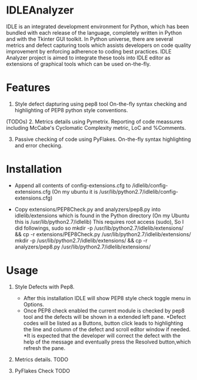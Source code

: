 IDLEAnalyzer
============

IDLE is an integrated development environment for Python, which has been bundled with each release of the language,
completely  written in Python and with the Tkinter GUI toolkit. In Python universe, there are  several metrics and 
defect capturing tools which assists developers on code quality improvement by enforcing adherence to coding best 
practices. IDLE Analyzer project is aimed to integrate these tools into IDLE editor as extensions of graphical tools 
which can be used on-the-fly.  

Features 
========

1. Style defect dapturing using pep8 tool
  On-the-fly syntax checking and highlighting of PEP8 python style conventions.

 (TODOs)
2. Metrics details using Pymetrix.
   Reporting of code meassures including McCabe's Cyclomatic Complexity metric, LoC and %Comments.

3. Passive checking of code using PyFlakes. 
  On-the-fly syntax highlighting and error checking.


Installation
============

- Append all contents of config-extensions.cfg to <YourPythonDirectory>/idlelib/config-extensions.cfg
        (On my ubuntu it is /usr/lib/python2.7/idlelib/config-extensions.cfg)
    
- Copy extensions/PEP8Check.py and analyzers/pep8.py into idlelib/extensions
      which is found in the Python directory
      (On my Ubuntu this is /usr/lib/python2.7/idlelib)
      This requires root access (sudo), So I did followings,
        sudo so
        mkdir -p /usr/lib/python2.7/idlelib/extensions/ && cp -r extensions/PEP8Check.py /usr/lib/python2.7/idlelib/extensions/
        mkdir -p /usr/lib/python2.7/idlelib/extensions/ && cp -r analyzers/pep8.py /usr/lib/python2.7/idlelib/extensions/

Usage
=====
1. Style Defects with Pep8.
    * After this installation IDLE will show PEP8 style check toggle menu in Options.
    * Once PEP8 check enabled the current module is checked by pep8 tool and the defects will be shown in a extended left pane. 
    *Defect codes will be listed as a Buttons, button click leads to highlighting the line and column of the defect and scroll editor window if needed. 
    *It is expected that the developer will correct the defect with the help of the message and eventually press the Resolved button,which refresh the pane.

2. Metrics details.
    TODO

3. PyFlakes Check
    TODO

